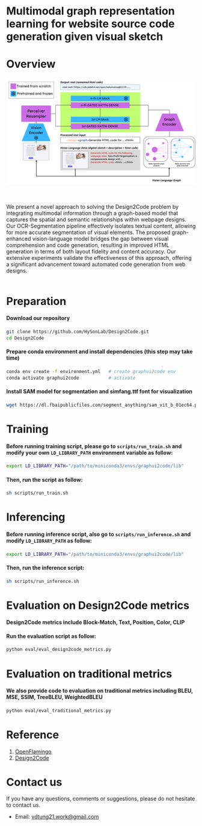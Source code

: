 # Multimodal graph representation learning for website source code generation given visual sketch

# Overview

![gvlm](architecture.png)

<br/><br/>
We present a novel approach to solving the Design2Code problem by integrating multimodal information through a graph-based model that captures the spatial and semantic relationships within webpage designs. Our OCR-Segmentation pipeline effectively isolates textual content, allowing for more accurate segmentation of visual elements. The proposed graph-enhanced vision-language model bridges the gap between visual comprehension and code generation, resulting in improved HTML generation in terms of both layout fidelity and content accuracy. Our extensive experiments validate the effectiveness of this approach, offering a significant advancement toward automated code generation from web designs.
<br/><br/>

# Preparation
#### Download our repository
```bash
git clone https://github.com/HySonLab/Design2Code.git
cd Design2Code
```

#### Prepare conda environment and install dependencies (this step may take time)
```bash
conda env create -f environment.yml   # create graphui2code env
conda activate graphui2code           # activate
```

#### Install SAM model for segmentation and simfang.ttf font for visualization
```bash
wget https://dl.fbaipublicfiles.com/segment_anything/sam_vit_b_01ec64.pth            # Install Segment Anything model
```

# Training
#### Before running training script, please go to `scripts/run_train.sh` and modify your own `LD_LIBRARY_PATH` environment variable as follow:
```bash
export LD_LIBRARY_PATH="/path/to/miniconda3/envs/graphui2code/lib"
```
#### Then, run the script as follow:
```bash
sh scripts/run_train.sh
```

# Inferencing
#### Before running inference script, also go to `scripts/run_inference.sh` and modify `LD_LIBRARY_PATH` as follow:
```bash
export LD_LIBRARY_PATH="/path/to/miniconda3/envs/graphui2code/lib"
```
#### Then, run the inference script:
```bash
sh scripts/run_inference.sh
```

# Evaluation on Design2Code metrics
#### Design2Code metrics include Block-Match, Text, Position, Color, CLIP
#### Run the evaluation script as follow:
```bash
python eval/eval_design2code_metrics.py
```

# Evaluation on traditional metrics
#### We also provide code to evaluation on traditional metrics including BLEU, MSE, SSIM, TreeBLEU, WeightedBLEU
```bash
python eval/eval_traditional_metrics.py
```

# Reference
1. [OpenFlamingo](https://github.com/mlfoundations/open_flamingo)
2. [Design2Code](https://github.com/NoviScl/Design2Code)

# Contact us
If you have any questions, comments or suggestions, please do not hesitate to contact us.
- Email: vdtung21.work@gmail.com